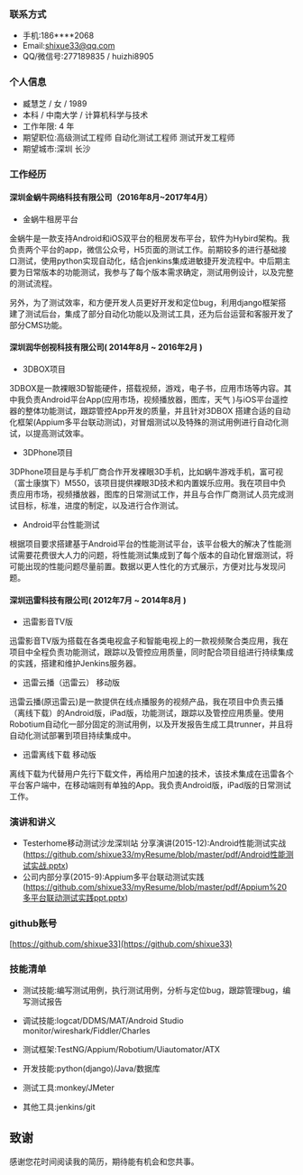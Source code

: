 ### 联系方式 
- 手机:186****2068 
- Email:[shixue33@qq.com](shixue33@qq.com)
- QQ/微信号:277189835 / huizhi8905 

### 个人信息 
- 臧慧芝 / 女 / 1989 
- 本科 / 中南大学 / 计算机科学与技术 
- 工作年限: 4 年 
- 期望职位:高级测试工程师 自动化测试工程师 测试开发工程师 
- 期望城市:深圳 长沙


### 工作经历 
#### 深圳金蜗牛网络科技有限公司（2016年8月~2017年4月）
- 金蜗牛租房平台

金蜗牛是一款支持Android和iOS双平台的租房发布平台，软件为Hybird架构。我负责两个平台的app，微信公众号，H5页面的测试工作。前期较多的进行基础接口测试，使用python实现自动化，结合jenkins集成进敏捷开发流程中。中后期主要为日常版本的功能测试，我参与了每个版本需求确定，测试用例设计，以及完整的测试流程。

另外，为了测试效率，和方便开发人员更好开发和定位bug，利用django框架搭建了测试后台，集成了部分自动化功能以及测试工具，还为后台运营和客服开发了部分CMS功能。

#### 深圳润华创视科技有限公司( 2014年8月 ~ 2016年2月 )
- 3DBOX项目 

3DBOX是一款裸眼3D智能硬件，搭载视频，游戏，电子书，应用市场等内容。其中我负责Android平台App(应用市场，视频播放器，图库，天气 )与iOS平台遥控器的整体功能测试，跟踪管控App开发的质量，并且针对3DBOX 搭建合适的自动化框架(Appium多平台联动测试)，对冒烟测试以及特殊的测试用例进行自动化测试，以提高测试效率。 
- 3DPhone项目

3DPhone项目是与手机厂商合作开发裸眼3D手机，比如蜗牛游戏手机，富可视（富士康旗下）M550，该项目提供裸眼3D技术和内置娱乐应用。我在项目中负责应用市场，视频播放器，图库的日常测试工作，并且与合作厂商测试人员完成测试目标，标准，进度的制定，以及进行合作测试。
- Android平台性能测试 

根据项目要求搭建基于Android平台的性能测试平台，该平台极大的解决了性能测试需要花费很大人力的问题，将性能测试集成到了每个版本的自动化冒烟测试，将可能出现的性能问题尽量前置。数据以更人性化的方式展示，方便对比与发现问题。

#### 深圳迅雷科技有限公司( 2012年7月 ~ 2014年8月 ) 
- 迅雷影音TV版

迅雷影音TV版为搭载在各类电视盒子和智能电视上的一款视频聚合类应用，我在项目中全程负责功能测试，跟踪以及管控应用质量，同时配合项目组进行持续集成的实践，搭建和维护Jenkins服务器。

- 迅雷云播（迅雷云） 移动版 

迅雷云播(原迅雷云)是一款提供在线点播服务的视频产品，我在项目中负责云播（离线下载）的Android版，iPad版，功能测试，跟踪以及管控应用质量。使用Robotium自动化一部分固定的测试用例，以及开发报告生成工具trunner，并且将自动化测试部署到项目持续集成中。 
- 迅雷离线下载 移动版 

离线下载为代替用户先行下载文件，再给用户加速的技术，该技术集成在迅雷各个平台客户端中，在移动端则有单独的App。我负责Android版，iPad版的日常测试工作。



### 演讲和讲义
- Testerhome移动测试沙龙深圳站 分享演讲(2015-12):Android性能测试实战 (https://github.com/shixue33/myResume/blob/master/pdf/Android性能测试实战.pptx) 
- 公司内部分享(2015-9):Appium多平台联动测试实践 (https://github.com/shixue33/myResume/blob/master/pdf/Appium%20多平台联动测试实践ppt.pptx) 

### github账号
[https://github.com/shixue33](https://github.com/shixue33)

### 技能清单 

- 测试技能:编写测试用例，执行测试用例，分析与定位bug，跟踪管理bug，编写测试报告 

- 调试技能:logcat/DDMS/MAT/Android Studio monitor/wireshark/Fiddler/Charles

- 测试框架:TestNG/Appium/Robotium/Uiautomator/ATX
- 开发技能:python(django)/Java/数据库
- 测试工具:monkey/JMeter
- 其他工具:jenkins/git 

## 致谢 

感谢您花时间阅读我的简历，期待能有机会和您共事。 